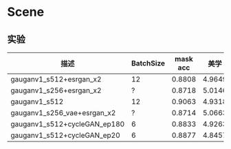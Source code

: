 # Scene
## 实验
|  描述    | BatchSize | mask acc  | 美学 | FID | 总分
|  ----  | ----  |----  |----  |----  |----  |
| gauganv1_s512+esrgan_x2  | 12 | 0.8808 | 4.9649 | 47.3168 | 0.4507
| gauganv1_s256+esrgan_x2  | ? | 0.8718 | 5.0146 | 52.2234 | 0.4268
| gauganv1_s512  | 12 | 0.9063 | 4.9318 | 47.7813 | 0.4601
| gauganv1_s256_vae+esrgan_x2  | ? | 0.8714 | 5.0663 | 42.69 | 0.4704
| gauganv1_s512+cycleGAN_ep180  | 6 | 0.8833 | 4.9263 | 41.567 | 0.4757
| gauganv1_s512+cycleGAN_ep20  | 6 | 0.8877 | 4.8457 | 49.1204 | 0.4409
